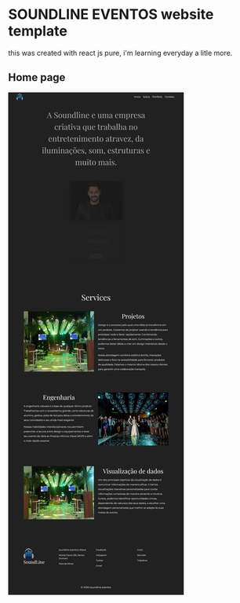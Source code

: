 # SOUNDLINE EVENTOS  website template 
this was created with react js pure, i'm learning everyday a litle more.

## Home page


![home](https://github.com/matheuskousen/sdl-template-one/blob/master/home.png)